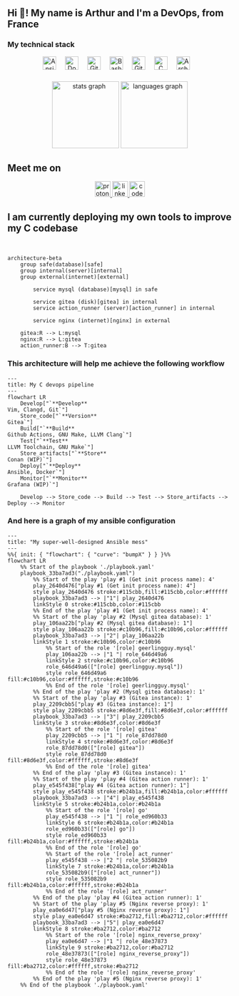 <h2 align="left">Hi 👋! My name is Arthur and I'm a DevOps, from France</h2>

###

<h3> My technical stack </h3>
<div align="center">
  <img src="https://cdn.jsdelivr.net/gh/devicons/devicon/icons/ansible/ansible-original.svg" height="30" alt="Ansible logo"  />
  <img width="12" />
  <img src="https://cdn.jsdelivr.net/gh/devicons/devicon/icons/docker/docker-original.svg" height="30" alt="Docker logo"  />
  <img width="12" />
  <img src="https://cdn.jsdelivr.net/gh/devicons/devicon/icons/githubactions/githubactions-original.svg" height="30" alt="GitHub Actions logo"  />
  <img width="12" />
  <img src="https://cdn.jsdelivr.net/gh/devicons/devicon/icons/bash/bash-original.svg" height="30" alt="Bash logo"  />
  <img width="12" />
  <img src="https://cdn.jsdelivr.net/gh/devicons/devicon/icons/git/git-original.svg" height="30" alt="Git logo"  />
  <img width="12" />
  <img src="https://cdn.jsdelivr.net/gh/devicons/devicon/icons/c/c-original.svg" height="30" alt="C logo"  />
  <img width="12" />
  <img src="https://cdn.jsdelivr.net/gh/devicons/devicon/icons/archlinux/archlinux-original.svg" height="30" alt="Arch Linux logo"  />
  <img width="12" />
</div>

###

<div align="center">
  <img src="https://github-readme-stats.vercel.app/api?username=boyreau&hide_title=false&hide_rank=true&show_icons=true&include_all_commits=true&count_private=true&disable_animations=false&theme=dracula&locale=en&hide_border=false" height="150" alt="stats graph"  />
  <img src="https://github-readme-stats.vercel.app/api/top-langs?username=boyreau&locale=en&hide_title=false&count_private=false&layout=compact&card_width=320&langs_count=5&theme=dracula&hide_border=false&" height="150" alt="languages graph"  />
</div>

<h2> Meet me on </h2>

<div align="center">
  <a href="mailto:bnzlvosnb@mozmail.com">
    <img src="https://img.shields.io/static/v1?message=ProtonMail&logo=protonmail&label=&color=6D4AFF&logoColor=white&labelColor=&style=for-the-badge" height="35" alt="proton mail logo"  />
  </a>
  <a href="https://www.linkedin.com/in/arthur-b-346985283">
    <img src="https://img.shields.io/static/v1?message=LinkedIn&logo=linkedin&label=&color=0077B5&logoColor=white&labelColor=&style=for-the-badge" height="35" alt="linkedin logo"  />
  </a>
  <a href="https://codeberg.org/zo">
    <img src="https://img.shields.io/static/v1?message=Codeberg&logo=codeberg&label=&color=4793CC&logoColor=white&labelColor=&style=for-the-badge" height="35" alt="codeberg logo"  />
  </a>
</div>

<h2> I am currently deploying my own tools to improve my C codebase </h2>

<br clear="both">

```mermaid
architecture-beta
    group safe(database)[safe]
    group internal(server)[internal]
    group external(internet)[external]

        service mysql (database)[mysql] in safe

        service gitea (disk)[gitea] in internal
        service action_runner (server)[action_runner] in internal

        service nginx (internet)[nginx] in external

    gitea:R --> L:mysql
    nginx:R --> L:gitea
    action_runner:B --> T:gitea
```

###

<h3> This architecture will help me achieve the following workflow </h3>

```mermaid
---
title: My C devops pipeline
---
flowchart LR
    Develop["`**Develop**
Vim, Clangd, Git`"]
    Store_code["`**Version**
Gitea`"]
    Build["`**Build**
Github Actions, GNU Make, LLVM Clang`"]
    Test["`**Test**
LLVM Toolchain, GNU Make`"]
    Store_artifacts["`**Store**
Conan (WIP)`"]
    Deploy["`**Deploy**
Ansible, Docker`"]
    Monitor["`**Monitor**
Grafana (WIP)`"]

    Develop --> Store_code --> Build --> Test --> Store_artifacts --> Deploy --> Monitor
```

<h3> And here is a graph of my ansible configuration </h3>

```mermaid
---
title: "My super-well-designed Ansible mess"
---
%%{ init: { "flowchart": { "curve": "bumpX" } } }%%
flowchart LR
	%% Start of the playbook './playbook.yaml'
	playbook_33ba7ad3("./playbook.yaml")
		%% Start of the play 'play #1 (Get init process name): 4'
		play_2640d476["play #1 (Get init process name): 4"]
		style play_2640d476 stroke:#115cbb,fill:#115cbb,color:#ffffff
		playbook_33ba7ad3 --> |"1"| play_2640d476
		linkStyle 0 stroke:#115cbb,color:#115cbb
		%% End of the play 'play #1 (Get init process name): 4'
		%% Start of the play 'play #2 (Mysql gitea database): 1'
		play_106aa22b["play #2 (Mysql gitea database): 1"]
		style play_106aa22b stroke:#c10b96,fill:#c10b96,color:#ffffff
		playbook_33ba7ad3 --> |"2"| play_106aa22b
		linkStyle 1 stroke:#c10b96,color:#c10b96
			%% Start of the role '[role] geerlingguy.mysql'
			play_106aa22b --> |"1 "| role_646d49a6
			linkStyle 2 stroke:#c10b96,color:#c10b96
			role_646d49a6(["[role] geerlingguy.mysql"])
			style role_646d49a6 fill:#c10b96,color:#ffffff,stroke:#c10b96
			%% End of the role '[role] geerlingguy.mysql'
		%% End of the play 'play #2 (Mysql gitea database): 1'
		%% Start of the play 'play #3 (Gitea instance): 1'
		play_2209cbb5["play #3 (Gitea instance): 1"]
		style play_2209cbb5 stroke:#8d6e3f,fill:#8d6e3f,color:#ffffff
		playbook_33ba7ad3 --> |"3"| play_2209cbb5
		linkStyle 3 stroke:#8d6e3f,color:#8d6e3f
			%% Start of the role '[role] gitea'
			play_2209cbb5 --> |"1 "| role_87dd78d0
			linkStyle 4 stroke:#8d6e3f,color:#8d6e3f
			role_87dd78d0(["[role] gitea"])
			style role_87dd78d0 fill:#8d6e3f,color:#ffffff,stroke:#8d6e3f
			%% End of the role '[role] gitea'
		%% End of the play 'play #3 (Gitea instance): 1'
		%% Start of the play 'play #4 (Gitea action runner): 1'
		play_e545f438["play #4 (Gitea action runner): 1"]
		style play_e545f438 stroke:#b24b1a,fill:#b24b1a,color:#ffffff
		playbook_33ba7ad3 --> |"4"| play_e545f438
		linkStyle 5 stroke:#b24b1a,color:#b24b1a
			%% Start of the role '[role] go'
			play_e545f438 --> |"1 "| role_ed960b33
			linkStyle 6 stroke:#b24b1a,color:#b24b1a
			role_ed960b33(["[role] go"])
			style role_ed960b33 fill:#b24b1a,color:#ffffff,stroke:#b24b1a
			%% End of the role '[role] go'
			%% Start of the role '[role] act_runner'
			play_e545f438 --> |"2 "| role_535082b9
			linkStyle 7 stroke:#b24b1a,color:#b24b1a
			role_535082b9(["[role] act_runner"])
			style role_535082b9 fill:#b24b1a,color:#ffffff,stroke:#b24b1a
			%% End of the role '[role] act_runner'
		%% End of the play 'play #4 (Gitea action runner): 1'
		%% Start of the play 'play #5 (Nginx reverse proxy): 1'
		play_ea0e6d47["play #5 (Nginx reverse proxy): 1"]
		style play_ea0e6d47 stroke:#ba2712,fill:#ba2712,color:#ffffff
		playbook_33ba7ad3 --> |"5"| play_ea0e6d47
		linkStyle 8 stroke:#ba2712,color:#ba2712
			%% Start of the role '[role] nginx_reverse_proxy'
			play_ea0e6d47 --> |"1 "| role_48e37873
			linkStyle 9 stroke:#ba2712,color:#ba2712
			role_48e37873(["[role] nginx_reverse_proxy"])
			style role_48e37873 fill:#ba2712,color:#ffffff,stroke:#ba2712
			%% End of the role '[role] nginx_reverse_proxy'
		%% End of the play 'play #5 (Nginx reverse proxy): 1'
	%% End of the playbook './playbook.yaml'

```
